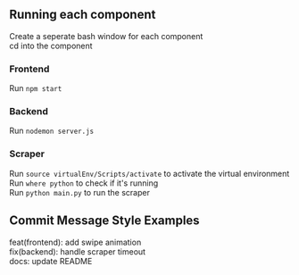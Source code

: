 ## Running each component
Create a seperate bash window for each component<br />
cd into the component

### Frontend
Run `npm start`

### Backend
Run `nodemon server.js`

### Scraper
Run `source virtualEnv/Scripts/activate` to activate the virtual environment<br />
Run `where python` to check if it's running<br />
Run `python main.py` to run the scraper



## Commit Message Style Examples
feat(frontend): add swipe animation<br />
fix(backend): handle scraper timeout<br />
docs: update README
